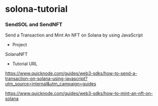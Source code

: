 # solona-tutorial

### SendSOL and SendNFT

Send a Transaction and Mint An NFT on Solana by using JavaScript

- Project

SolanaNFT

- Tutorial URL

https://www.quicknode.com/guides/web3-sdks/how-to-send-a-transaction-on-solana-using-javascript?utm_source=internal&utm_campaign=guides

https://www.quicknode.com/guides/web3-sdks/how-to-mint-an-nft-on-solana
